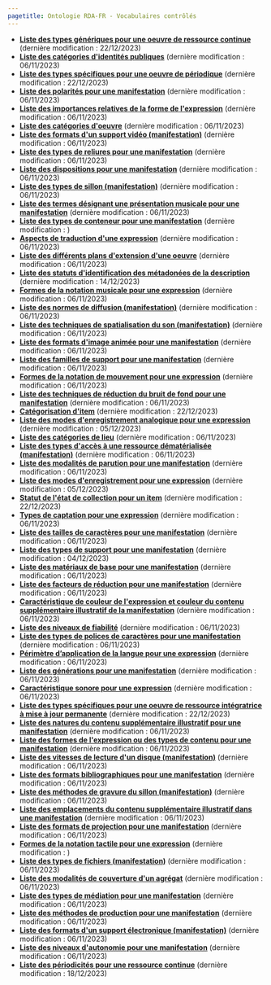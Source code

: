 ```yaml
---
pagetitle: Ontologie RDA-FR - Vocabulaires contrôlés
---
```


<!--Ce fichier est généré automatiquement. Il ne doit pas être édité manuellement.-->

* **[Liste des types génériques pour une oeuvre de ressource continue](type-generique-oeuvre-ressource-continue.html)** (dernière modification : 22/12/2023) 
* **[Liste des catégories d'identités publiques](categorie-ipp.html)** (dernière modification : 06/11/2023) 
* **[Liste des types spécifiques pour une oeuvre de périodique](type-specifique-oeuvre-periodique.html)** (dernière modification : 22/12/2023) 
* **[Liste des polarités pour une manifestation](polarite.html)** (dernière modification : 06/11/2023) 
* **[Liste des importances relatives de la forme de l'expression](importance-relative-forme-expression.html)** (dernière modification : 06/11/2023) 
* **[Liste des catégories d'oeuvre](categorie-oeuvre.html)** (dernière modification : 06/11/2023) 
* **[Liste des formats d'un support vidéo (manifestation)](format-support-video.html)** (dernière modification : 06/11/2023) 
* **[Liste des types de reliures pour une manifestation](reliure.html)** (dernière modification : 06/11/2023) 
* **[Liste des dispositions pour une manifestation](disposition.html)** (dernière modification : 06/11/2023) 
* **[Liste des types de sillon (manifestation)](type-sillon.html)** (dernière modification : 06/11/2023) 
* **[Liste des termes désignant une présentation musicale pour une manifestation](designation-presentation-musicale.html)** (dernière modification : 06/11/2023) 
* **[Liste des types de conteneur pour une manifestation](type-conteneur.html)** (dernière modification : ) 
* **[Aspects de traduction d'une expression](aspect-traduction.html)** (dernière modification : 06/11/2023) 
* **[Liste des différents plans d'extension d'une oeuvre](plan-extension-oeuvre.html)** (dernière modification : 06/11/2023) 
* **[Liste des statuts d'identification des métadonées de la description](statut-identification.html)** (dernière modification : 14/12/2023) 
* **[Formes de la notation musicale pour une expression](forme-notation-musicale.html)** (dernière modification : 06/11/2023) 
* **[Liste des normes de diffusion (manifestation)](norme-diffusion.html)** (dernière modification : 06/11/2023) 
* **[Liste des techniques de spatialisation du son (manifestation)](technique-spatialisation-son.html)** (dernière modification : 06/11/2023) 
* **[Liste des formats d'image animée pour une manifestation](format-image-animee.html)** (dernière modification : 06/11/2023) 
* **[Liste des familles de support pour une manifestation](famille-support.html)** (dernière modification : 06/11/2023) 
* **[Formes de la notation de mouvement pour une expression](forme-notation-mouvement.html)** (dernière modification : 06/11/2023) 
* **[Liste des techniques de réduction du bruit de fond pour une manifestation](technique-reduction-bruit.html)** (dernière modification : 06/11/2023) 
* **[Catégorisation d'item](categorisation-item.html)** (dernière modification : 22/12/2023) 
* **[Liste des modes d'enregistrement analogique pour une expression](mode-enregistrement-analogique.html)** (dernière modification : 05/12/2023) 
* **[Liste des catégories de lieu](categorie-lieu.html)** (dernière modification : 06/11/2023) 
* **[Liste des types d'accès à une ressource dématérialisée (manifestation)](type-acces-demat.html)** (dernière modification : 06/11/2023) 
* **[Liste des modalités de parution pour une manifestation](modalite-parution.html)** (dernière modification : 06/11/2023) 
* **[Liste des modes d'enregistrement pour une expression](mode-enregistrement.html)** (dernière modification : 05/12/2023) 
* **[Statut de l'état de collection pour un item](statut-etat-collection.html)** (dernière modification : 22/12/2023) 
* **[Types de captation pour une expression](type-captation.html)** (dernière modification : 06/11/2023) 
* **[Liste des tailles de caractères pour une manifestation](taille-caracteres.html)** (dernière modification : 06/11/2023) 
* **[Liste des types de support pour une manifestation](type-support.html)** (dernière modification : 04/12/2023) 
* **[Liste des matériaux de base pour une manifestation](materiau-base.html)** (dernière modification : 06/11/2023) 
* **[Liste des facteurs de réduction pour une manifestation](facteur-reduction.html)** (dernière modification : 06/11/2023) 
* **[Caractéristique de couleur de l'expression et couleur du contenu supplémentaire illustratif de la manifestation](caracteristique-couleur.html)** (dernière modification : 06/11/2023) 
* **[Liste des niveaux de fiabilité](niveau-fiabilite.html)** (dernière modification : 06/11/2023) 
* **[Liste des types de polices de caractères pour une manifestation](type-police-caracteres.html)** (dernière modification : 06/11/2023) 
* **[Périmètre d’application de la langue pour une expression](perimetre-application-langue.html)** (dernière modification : 06/11/2023) 
* **[Liste des générations pour une manifestation](generation.html)** (dernière modification : 06/11/2023) 
* **[Caractéristique sonore pour une expression](caracteristique-sonore.html)** (dernière modification : 06/11/2023) 
* **[Liste des types spécifiques pour une oeuvre de ressource intégratrice à mise à jour permanente](type-specifique-oeuvre-ressource-integratrice.html)** (dernière modification : 22/12/2023) 
* **[Liste des natures du contenu supplémentaire illustratif pour une manifestation](nature-contenu-supplementaire-illustratif.html)** (dernière modification : 06/11/2023) 
* **[Liste des formes de l'expression ou des types de contenu pour une manifestation](forme-expression-type-contenu-manifestation.html)** (dernière modification : 06/11/2023) 
* **[Liste des vitesses de lecture d'un disque (manifestation)](vitesse-lecture.html)** (dernière modification : 06/11/2023) 
* **[Liste des formats bibliographiques pour une manifestation](format-bibliographique.html)** (dernière modification : 06/11/2023) 
* **[Liste des méthodes de gravure du sillon (manifestation)](methode-gravure-sillon.html)** (dernière modification : 06/11/2023) 
* **[Liste des emplacements du contenu supplémentaire illustratif dans une manifestation](emplacement-contenu-supplementaire-illustratif.html)** (dernière modification : 06/11/2023) 
* **[Liste des formats de projection pour une manifestation](format-projection.html)** (dernière modification : 06/11/2023) 
* **[Formes de la notation tactile pour une expression](forme-notation-tactile.html)** (dernière modification : ) 
* **[Liste des types de fichiers (manifestation)](type-fichier.html)** (dernière modification : 06/11/2023) 
* **[Liste des modalités de couverture d'un agrégat](couverture-agregat.html)** (dernière modification : 06/11/2023) 
* **[Liste des types de médiation pour une manifestation](type-mediation.html)** (dernière modification : 06/11/2023) 
* **[Liste des méthodes de production pour une manifestation](methode-production.html)** (dernière modification : 06/11/2023) 
* **[Liste des formats d'un support électronique (manifestation)](format-support-electronique.html)** (dernière modification : 06/11/2023) 
* **[Liste des niveaux d'autonomie pour une manifestation](niveau-autonomie.html)** (dernière modification : 06/11/2023) 
* **[Liste des périodicités pour une ressource continue](periodicite.html)** (dernière modification : 18/12/2023) 

